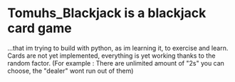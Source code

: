 # Tomuhs_Blackjack is a blackjack card game 
...that im trying to build with python, as im learning it, to exercise and learn.
Cards are not yet implemented, everything is yet working thanks to the random factor. (For example : There are unlimited amount of "2s" you can choose, the "dealer" wont run out of them)
